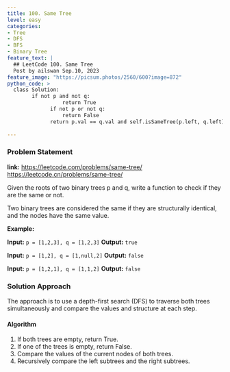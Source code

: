 ```yaml
---
title: 100. Same Tree
level: easy
categories:
- Tree
- DFS
- BFS
- Binary Tree
feature_text: |
  ## LeetCode 100. Same Tree
  Post by ailswan Sep.10, 2023
feature_image: "https://picsum.photos/2560/600?image=872"
python_code: >
  class Solution:
        if not p and not q:
                  return True
              if not p or not q:
                  return False
              return p.val == q.val and self.isSameTree(p.left, q.left) and self.isSameTree(p.right, q.right)
        
---
```


### Problem Statement
**link:**
https://leetcode.com/problems/same-tree/
https://leetcode.cn/problems/same-tree/


Given the roots of two binary trees p and q, write a function to check if they are the same or not.

Two binary trees are considered the same if they are structurally identical, and the nodes have the same value.

**Example:**

**Input:** `p = [1,2,3], q = [1,2,3]`
**Output:** `true`
 
**Input:** `p = [1,2], q = [1,null,2]`
**Output:** `false`

**Input:** `p = [1,2,1], q = [1,1,2]`
**Output:** `false`
 

### Solution Approach
The approach is to use a depth-first search (DFS) to traverse both trees simultaneously and compare the values and structure at each step.
 
#### Algorithm
1. If both trees are empty, return True.
2. If one of the trees is empty, return False.
3. Compare the values of the current nodes of both trees.
4. Recursively compare the left subtrees and the right subtrees.